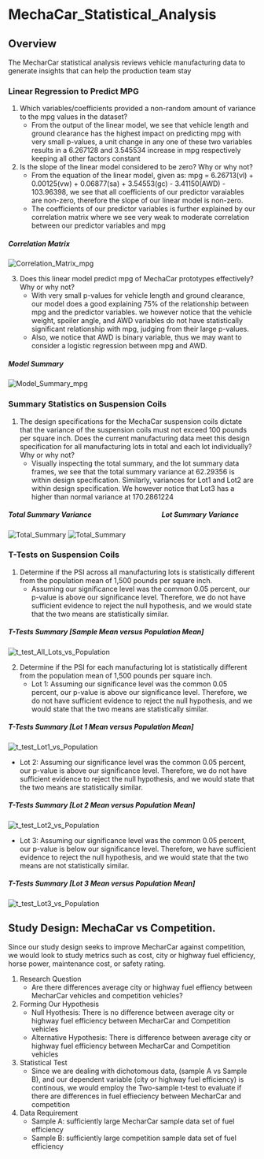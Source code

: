 # MechaCar_Statistical_Analysis
## Overview
The MecharCar statistical analysis reviews vehicle manufacturing data to generate insights that can help the production team stay  
### Linear Regression to Predict MPG
1. Which variables/coefficients provided a non-random amount of variance to the mpg values in the dataset?
   * From the output of the linear model, we see that vehicle length and ground clearance has the highest impact on predicting mpg with very small p-values, a unit change in any one of these two variables results in a 6.267128 and 3.545534 increase in mpg respectively keeping all other factors constant
2. Is the slope of the linear model considered to be zero? Why or why not?
   * From the equation of the linear model, given as:
  mpg = 6.26713(vl) + 0.00125(vw) + 0.06877(sa) + 3.54553(gc) - 3.41150(AWD) - 103.96398, we see that all coefficients of our predictor varaiables are non-zero, therefore the slope of our linear model is non-zero.
   * The coefficients of our predictor variables is further explained by our correlation matrix where we see very weak to moderate correlation between our predictor variables and mpg
  ##### Correlation Matrix
  ![Correlation_Matrix_mpg](https://user-images.githubusercontent.com/67847583/127755537-b623ed64-e410-432b-bf26-a8b0474c73bc.png)

3. Does this linear model predict mpg of MechaCar prototypes effectively? Why or why not?
   * With very small p-values for vehicle length and ground clearance, our model does a good explaining 75% of the relationship between mpg and the predictor variables. we however notice that the vehicle weight, spoiler angle, and AWD variables do not have statistically significant relationship with mpg, judging from their large p-values.
   * Also, we notice that AWD is binary variable, thus we may want to consider a logistic regression between mpg and AWD.

  ##### Model Summary
  ![Model_Summary_mpg](https://user-images.githubusercontent.com/67847583/127756195-1aa62e23-aac7-4953-baf7-42c9791e0869.png)

### Summary Statistics on Suspension Coils
1. The design specifications for the MechaCar suspension coils dictate that the variance of the suspension coils must not exceed 100 pounds per square inch. Does the current manufacturing data meet this design specification for all manufacturing lots in total and each lot individually? Why or why not?
    * Visually inspecting the total summary, and the lot summary data frames, we see that the total summary variance at 62.29356 is within design specification. Similarly, variances for Lot1 and Lot2 are within design specification. We however notice that Lot3 has a higher than normal variance at 170.2861224
  ##### Total Summary Variance &nbsp;&nbsp;&nbsp;&nbsp;&nbsp;&nbsp;&nbsp;&nbsp;&nbsp;&nbsp;&nbsp;&nbsp;&nbsp;&nbsp;&nbsp;&nbsp;&nbsp;&nbsp;&nbsp;&nbsp;&nbsp;&nbsp;&nbsp;&nbsp;&nbsp;&nbsp;&nbsp;&nbsp;&nbsp;&nbsp;&nbsp;&nbsp;&nbsp;&nbsp;&nbsp;&nbsp;&nbsp;&nbsp;&nbsp;&nbsp;&nbsp; Lot Summary Variance
  ![Total_Summary](https://user-images.githubusercontent.com/67847583/127760140-b4c5c799-83a7-4976-8e63-15f705c36f69.png)
  ![Total_Summary](https://user-images.githubusercontent.com/67847583/127760177-be79f2cb-b442-4f16-a518-697dcb297ac0.png)

### T-Tests on Suspension Coils
1. Determine if the PSI across all manufacturing lots is statistically different from the population mean of 1,500 pounds per square inch.
   * Assuming our significance level was the common 0.05 percent, our p-value is above our significance level. Therefore, we do not have sufficient evidence to reject the null hypothesis, and we would state that the two means are statistically similar. 
  
  ##### T-Tests Summary [Sample Mean versus Population Mean]
  ![t_test_All_Lots_vs_Population](https://user-images.githubusercontent.com/67847583/127927867-e1ca64c2-0ab8-43d0-918d-7c798c1fe8f1.png)

 
2. Determine if the PSI for each manufacturing lot is statistically different from the population mean of 1,500 pounds per square inch.
   * Lot 1: Assuming our significance level was the common 0.05 percent, our p-value is above our significance level. Therefore, we do not have sufficient evidence to reject the null hypothesis, and we would state that the two means are statistically similar.

  ##### T-Tests Summary [Lot 1 Mean versus Population Mean]
  ![t_test_Lot1_vs_Population](https://user-images.githubusercontent.com/67847583/127928070-5dd3004e-008a-4430-8a8b-ad3c3e962418.png)


   * Lot 2: Assuming our significance level was the common 0.05 percent, our p-value is above our significance level. Therefore, we do not have sufficient evidence to reject the null hypothesis, and we would state that the two means are statistically similar.

  ##### T-Tests Summary [Lot 2 Mean versus Population Mean]
  ![t_test_Lot2_vs_Population](https://user-images.githubusercontent.com/67847583/127928247-b60c5fc3-5622-4131-9bea-d6f2cc1d3873.png)


   * Lot 3: Assuming our significance level was the common 0.05 percent, our p-value is below our significance level. Therefore, we have sufficient evidence to reject the null hypothesis, and we would state that the two means are not statistically similar.

  ##### T-Tests Summary [Lot 3 Mean versus Population Mean]
  ![t_test_Lot3_vs_Population](https://user-images.githubusercontent.com/67847583/127928375-bc5b3612-e636-4996-870b-264d2d06891d.png)

## Study Design: MechaCar vs Competition.
Since our study design seeks to improve MecharCar against competition, we would look to study metrics such as cost, city or highway fuel efficiency, horse power, maintenance cost, or safety rating.
1. Research Question
   - Are there differences average city or highway fuel effiency between MecharCar vehicles and competition vehicles?
2. Forming Our Hypothesis
   - Null Hyothesis: There is no difference between average city or highway fuel efficiency between MecharCar and Competition vehicles
   - Alternative Hypothesis: There is difference between average city or highway fuel efficiency between MecharCar and Competition vehicles
3. Statistical Test
   - Since we are dealing with dichotomous data, (sample A vs Sample B), and our dependent variable (city or highway fuel efficiency) is continous, we would employ the Two-sample t-test to evaluate if there are differences in fuel effieciency between MecharCar and competition
4. Data Requirement
   - Sample A: sufficiently large MecharCar sample data set of fuel efficiency
   - Sample B: sufficiently large competition sample data set of fuel efficiency
